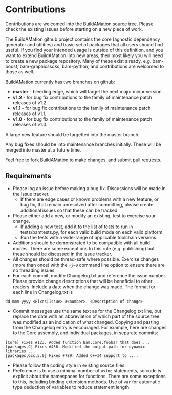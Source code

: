 # Contributions

Contributions are welcomed into the BuildAMation source tree. Please check the existing Issues before starting on a new piece of work.

The BuildAMation github project contains the core (agnostic dependency generator and utilities) and basic set of packages that all users should find useful. If you find your intended usage is outside of this definition, and you want to extend BuildAMation into new areas, then most likely you will need to create a new package repository. Many of these exist already, e.g. bam-boost, bam-graphicssdks, bam-python, and contributions are welcomed to those as well.

BuildAMation currently has two branches on github:
* **master** - bleeding edge, which will target the next major.minor version.
* **v1.2** - for bug fix contributions to the family of maintenance patch releases of v1.2.
* **v1.1** - for bug fix contributions to the family of maintenance patch releases of v1.1.
* **v1.0** - for bug fix contributions to the family of maintenance patch releases of v1.0.

A large new feature should be targetted into the master branch.

Any bug fixes should be into maintenance branches initially. These will be merged into master at a future time.

Feel free to fork BuildAMation to make changes, and submit pull requests.

## Requirements
* Please log an issue before making a bug fix. Discussions will be made in the Issue tracker.
    * If there are edge cases or known problems with a new feature, or bug fix, that remain unresolved after committing, please create additional issues so that these can be tracked.
* Please either add a new, or modify an existing, test to exercise your change.
    * If adding a new test, add it to the list of tests to run in tests/bamtests.py, for each valid build mode on each valid platform.
    * Run the tests with a wide-range of applicable toolchain versions.
* Additions should be demonstrated to be compatible with all build modes. There are some exceptions to this rule (e.g. publishing) but these should be discussed in the Issue tracker.
* All changes should be thread-safe where possible. Exercise changes (more than once) with the ```-j=0``` command line option to ensure there are no threading issues.
* For each commit, modify Changelog.txt and reference the issue number. Please provide change descriptions that will be beneficial to other readers. Include a date when the change was made. The format for each line in Changelog.txt is
```
dd-mmm-yyyy <Fixes|Issue> #<number>. <Description of change>
```
* Commit messages use the same text as for the Changelog.txt line, but replace the date with an abbreviation of which part of the source tree was modified as an indication of what changed. Copying and pasting from the Changelog entry is encouraged. For example, here are changes to the Core assembly, and individual packages, in separate commits:
```
[Core] Fixes #123. Added function Bam.Core.foobar that does ...
[packages,C] Fixes #456. Modified the output path for dynamic libraries ...
[packages,Gcc,5.0] Fixes #789. Added C++14 support to ....
```
* Please follow the coding style in existing source files.
* Preference is to use a minimal number of ```using``` statements, so code is explicit about the namespaces for functions. There are some exceptions to this, including binding extension methods. Use of ```var``` for automatic type deduction of variables to reduce statement length.
